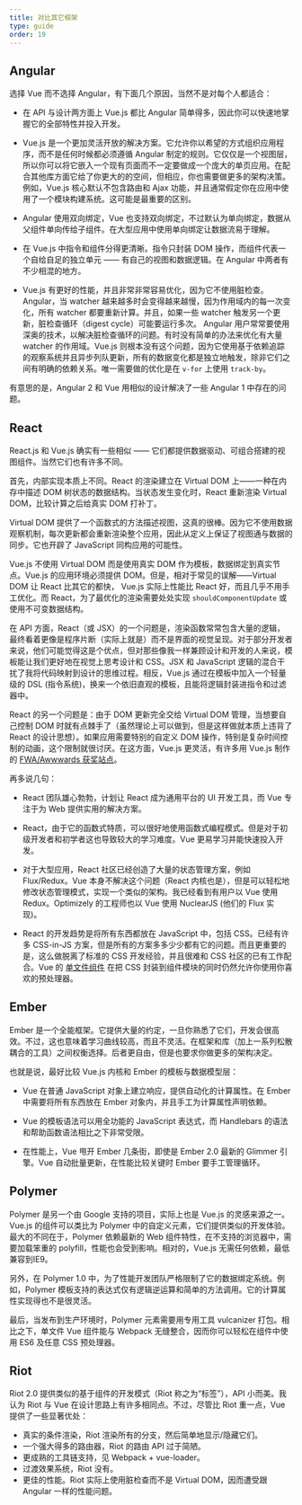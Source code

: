 ```yaml
---
title: 对比其它框架
type: guide
order: 19
---
```


## Angular

选择 Vue 而不选择 Angular，有下面几个原因，当然不是对每个人都适合：

- 在 API 与设计两方面上 Vue.js 都比 Angular 简单得多，因此你可以快速地掌握它的全部特性并投入开发。

- Vue.js 是一个更加灵活开放的解决方案。它允许你以希望的方式组织应用程序，而不是任何时候都必须遵循 Angular 制定的规则。它仅仅是一个视图层，所以你可以将它嵌入一个现有页面而不一定要做成一个庞大的单页应用。在配合其他库方面它给了你更大的的空间，但相应，你也需要做更多的架构决策。例如，Vue.js 核心默认不包含路由和 Ajax 功能，并且通常假定你在应用中使用了一个模块构建系统。这可能是最重要的区别。

- Angular 使用双向绑定，Vue 也支持双向绑定，不过默认为单向绑定，数据从父组件单向传给子组件。在大型应用中使用单向绑定让数据流易于理解。

- 在 Vue.js 中指令和组件分得更清晰。指令只封装 DOM 操作，而组件代表一个自给自足的独立单元 —— 有自己的视图和数据逻辑。在 Angular 中两者有不少相混的地方。

- Vue.js 有更好的性能，并且非常非常容易优化，因为它不使用脏检查。Angular，当 watcher 越来越多时会变得越来越慢，因为作用域内的每一次变化，所有 watcher 都要重新计算。并且，如果一些 watcher 触发另一个更新，脏检查循环（digest cycle）可能要运行多次。 Angular 用户常常要使用深奥的技术，以解决脏检查循环的问题。有时没有简单的办法来优化有大量 watcher 的作用域。Vue.js 则根本没有这个问题，因为它使用基于依赖追踪的观察系统并且异步列队更新，所有的数据变化都是独立地触发，除非它们之间有明确的依赖关系。唯一需要做的优化是在 `v-for` 上使用 `track-by`。

有意思的是，Angular 2 和 Vue 用相似的设计解决了一些 Angular 1 中存在的问题。

## React

React.js 和 Vue.js 确实有一些相似 —— 它们都提供数据驱动、可组合搭建的视图组件。当然它们也有许多不同。

首先，内部实现本质上不同。React 的渲染建立在 Virtual DOM 上——一种在内存中描述 DOM 树状态的数据结构。当状态发生变化时，React 重新渲染 Virtual DOM，比较计算之后给真实 DOM 打补丁。

Virtual DOM 提供了一个函数式的方法描述视图，这真的很棒。因为它不使用数据观察机制，每次更新都会重新渲染整个应用，因此从定义上保证了视图通与数据的同步。它也开辟了 JavaScript 同构应用的可能性。

Vue.js 不使用 Virtual DOM 而是使用真实 DOM 作为模板，数据绑定到真实节点。Vue.js 的应用环境必须提供 DOM。但是，相对于常见的误解——Virtual DOM 让 React 比其它的都快， Vue.js 实际上性能比 React 好，而且几乎不用手工优化。而 React，为了最优化的渲染需要处处实现 `shouldComponentUpdate` 或使用不可变数据结构。

在 API 方面，React（或 JSX）的一个问题是，渲染函数常常包含大量的逻辑，最终看着更像是程序片断（实际上就是）而不是界面的视觉呈现。对于部分开发者来说，他们可能觉得这是个优点，但对那些像我一样兼顾设计和开发的人来说，模板能让我们更好地在视觉上思考设计和 CSS。JSX 和 JavaScript 逻辑的混合干扰了我将代码映射到设计的思维过程。相反，Vue.js 通过在模板中加入一个轻量级的 DSL (指令系统)，换来一个依旧直观的模板，且能将逻辑封装进指令和过滤器中。

React 的另一个问题是：由于 DOM 更新完全交给 Virtual DOM 管理，当想要自己控制 DOM 时就有点棘手了（虽然理论上可以做到，但是这样做就本质上违背了 React 的设计思想）。如果应用需要特别的自定义 DOM 操作，特别是复杂时间控制的动画，这个限制就很讨厌。在这方面，Vue.js 更灵活，有许多用 Vue.js 制作的 [FWA/Awwwards 获奖站点](https://github.com/vuejs/vue/wiki/Projects-Using-Vue.js#interactive-experiences)。

再多说几句：

- React 团队雄心勃勃，计划让 React 成为通用平台的 UI 开发工具，而 Vue 专注于为 Web 提供实用的解决方案。

- React，由于它的函数式特质，可以很好地使用函数式编程模式。但是对于初级开发者和初学者这也导致较大的学习难度。Vue 更易学习并能快速投入开发。

- 对于大型应用，React 社区已经创造了大量的状态管理方案，例如 Flux/Redux。Vue 本身不解决这个问题（React 内核也是），但是可以轻松地修改状态管理模式，实现一个类似的架构。我已经看到有用户以 Vue 使用 Redux。Optimizely 的工程师也以 Vue 使用 NuclearJS (他们的 Flux 实现)。

- React 的开发趋势是将所有东西都放在 JavaScript 中，包括 CSS。已经有许多 CSS-in-JS 方案，但是所有的方案多多少少都有它的问题。而且更重要的是，这么做脱离了标准的 CSS 开发经验，并且很难和 CSS 社区的已有工作配合。Vue 的 [单文件组件](http://vuejs.org/guide/application.html#单文件组件) 在把 CSS 封装到组件模块的同时仍然允许你使用你喜欢的预处理器。

## Ember

Ember 是一个全能框架。它提供大量的约定，一旦你熟悉了它们，开发会很高效。不过，这也意味着学习曲线较高，而且不灵活。在框架和库（加上一系列松散耦合的工具）之间权衡选择。后者更自由，但是也要求你做更多的架构决定。

也就是说，最好比较 Vue.js 内核和 Ember 的模板与数据模型层：

- Vue 在普通 JavaScript 对象上建立响应，提供自动化的计算属性。在 Ember 中需要将所有东西放在 Ember 对象内，并且手工为计算属性声明依赖。

- Vue 的模板语法可以用全功能的 JavaScript 表达式，而 Handlebars 的语法和帮助函数语法相比之下非常受限。

- 在性能上，Vue 甩开 Ember 几条街，即使是 Ember 2.0 最新的 Glimmer 引擎。Vue 自动批量更新，在性能比较关键时 Ember 要手工管理循环。

## Polymer

Polymer 是另一个由 Google 支持的项目，实际上也是 Vue.js 的灵感来源之一。Vue.js 的组件可以类比为 Polymer 中的自定义元素，它们提供类似的开发体验。最大的不同在于，Polymer 依赖最新的 Web 组件特性，在不支持的浏览器中，需要加载笨重的 polyfill，性能也会受到影响。相对的，Vue.js 无需任何依赖，最低兼容到IE9。

另外，在 Polymer 1.0 中，为了性能开发团队严格限制了它的数据绑定系统。例如，Polymer 模板支持的表达式仅有逻辑逆运算和简单的方法调用。它的计算属性实现得也不是很灵活。

最后，当发布到生产环境时，Polymer 元素需要用专用工具 vulcanizer 打包。相比之下，单文件 Vue 组件能与 Webpack 无缝整合，因而你可以轻松在组件中使用 ES6 及任意 CSS 预处理器。

## Riot

Riot 2.0 提供类似的基于组件的开发模式（Riot 称之为“标签”），API 小而美。我认为 Riot 与 Vue 在设计思路上有许多相同点。不过，尽管比 Riot 重一点，Vue 提供了一些显著优处：

- 真实的条件渲染，Riot 渲染所有的分支，然后简单地显示/隐藏它们。
- 一个强大得多的路由器，Riot 的路由 API 过于简陋。
- 更成熟的工具链支持，见 Webpack + vue-loader。
- 过渡效果系统，Riot 没有。
- 更佳的性能。Riot 实际上使用脏检查而不是 Virtual DOM，因而遭受跟 Angular 一样的性能问题。
